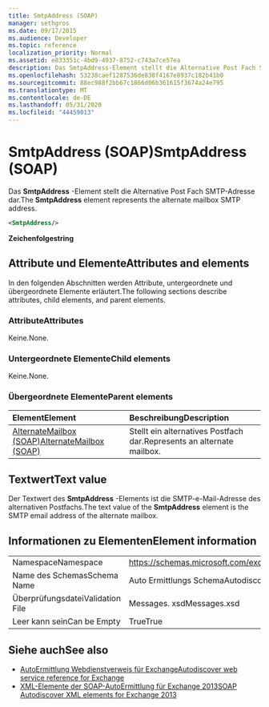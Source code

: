 ```yaml
---
title: SmtpAddress (SOAP)
manager: sethgros
ms.date: 09/17/2015
ms.audience: Developer
ms.topic: reference
localization_priority: Normal
ms.assetid: e833351c-4bd9-4937-8752-c743a7ce57ea
description: Das SmtpAddress-Element stellt die Alternative Post Fach SMTP-Adresse dar.
ms.openlocfilehash: 53238caef1287536de838f4167e8937c182b41b0
ms.sourcegitcommit: 88ec988f2bb67c1866d06b361615f3674a24e795
ms.translationtype: MT
ms.contentlocale: de-DE
ms.lasthandoff: 05/31/2020
ms.locfileid: "44459013"
---
```

# <a name="smtpaddress-soap"></a><span data-ttu-id="3e63e-103">SmtpAddress (SOAP)</span><span class="sxs-lookup"><span data-stu-id="3e63e-103">SmtpAddress (SOAP)</span></span>

<span data-ttu-id="3e63e-104">Das **SmtpAddress** -Element stellt die Alternative Post Fach SMTP-Adresse dar.</span><span class="sxs-lookup"><span data-stu-id="3e63e-104">The **SmtpAddress** element represents the alternate mailbox SMTP address.</span></span> 
  
```XML
<SmtpAddress/>
```

<span data-ttu-id="3e63e-105">**Zeichenfolge**</span><span class="sxs-lookup"><span data-stu-id="3e63e-105">**string**</span></span>

## <a name="attributes-and-elements"></a><span data-ttu-id="3e63e-106">Attribute und Elemente</span><span class="sxs-lookup"><span data-stu-id="3e63e-106">Attributes and elements</span></span>

<span data-ttu-id="3e63e-107">In den folgenden Abschnitten werden Attribute, untergeordnete und übergeordnete Elemente erläutert.</span><span class="sxs-lookup"><span data-stu-id="3e63e-107">The following sections describe attributes, child elements, and parent elements.</span></span>
  
### <a name="attributes"></a><span data-ttu-id="3e63e-108">Attribute</span><span class="sxs-lookup"><span data-stu-id="3e63e-108">Attributes</span></span>

<span data-ttu-id="3e63e-109">Keine.</span><span class="sxs-lookup"><span data-stu-id="3e63e-109">None.</span></span>
  
### <a name="child-elements"></a><span data-ttu-id="3e63e-110">Untergeordnete Elemente</span><span class="sxs-lookup"><span data-stu-id="3e63e-110">Child elements</span></span>

<span data-ttu-id="3e63e-111">Keine.</span><span class="sxs-lookup"><span data-stu-id="3e63e-111">None.</span></span>
  
### <a name="parent-elements"></a><span data-ttu-id="3e63e-112">Übergeordnete Elemente</span><span class="sxs-lookup"><span data-stu-id="3e63e-112">Parent elements</span></span>

|<span data-ttu-id="3e63e-113">**Element**</span><span class="sxs-lookup"><span data-stu-id="3e63e-113">**Element**</span></span>|<span data-ttu-id="3e63e-114">**Beschreibung**</span><span class="sxs-lookup"><span data-stu-id="3e63e-114">**Description**</span></span>|
|:-----|:-----|
|[<span data-ttu-id="3e63e-115">AlternateMailbox (SOAP)</span><span class="sxs-lookup"><span data-stu-id="3e63e-115">AlternateMailbox (SOAP)</span></span>](alternatemailbox-soap.md) <br/> |<span data-ttu-id="3e63e-116">Stellt ein alternatives Postfach dar.</span><span class="sxs-lookup"><span data-stu-id="3e63e-116">Represents an alternate mailbox.</span></span>  <br/> |
   
## <a name="text-value"></a><span data-ttu-id="3e63e-117">Textwert</span><span class="sxs-lookup"><span data-stu-id="3e63e-117">Text value</span></span>

<span data-ttu-id="3e63e-118">Der Textwert des **SmtpAddress** -Elements ist die SMTP-e-Mail-Adresse des alternativen Postfachs.</span><span class="sxs-lookup"><span data-stu-id="3e63e-118">The text value of the **SmtpAddress** element is the SMTP email address of the alternate mailbox.</span></span> 
  
## <a name="element-information"></a><span data-ttu-id="3e63e-119">Informationen zu Elementen</span><span class="sxs-lookup"><span data-stu-id="3e63e-119">Element information</span></span>

|||
|:-----|:-----|
|<span data-ttu-id="3e63e-120">Namespace</span><span class="sxs-lookup"><span data-stu-id="3e63e-120">Namespace</span></span>  <br/> |https://schemas.microsoft.com/exchange/2010/Autodiscover  <br/> |
|<span data-ttu-id="3e63e-121">Name des Schemas</span><span class="sxs-lookup"><span data-stu-id="3e63e-121">Schema Name</span></span>  <br/> |<span data-ttu-id="3e63e-122">Auto Ermittlungs Schema</span><span class="sxs-lookup"><span data-stu-id="3e63e-122">Autodiscover schema</span></span>  <br/> |
|<span data-ttu-id="3e63e-123">Überprüfungsdatei</span><span class="sxs-lookup"><span data-stu-id="3e63e-123">Validation File</span></span>  <br/> |<span data-ttu-id="3e63e-124">Messages. xsd</span><span class="sxs-lookup"><span data-stu-id="3e63e-124">Messages.xsd</span></span>  <br/> |
|<span data-ttu-id="3e63e-125">Leer kann sein</span><span class="sxs-lookup"><span data-stu-id="3e63e-125">Can be Empty</span></span>  <br/> |<span data-ttu-id="3e63e-126">True</span><span class="sxs-lookup"><span data-stu-id="3e63e-126">True</span></span>  <br/> |
   
## <a name="see-also"></a><span data-ttu-id="3e63e-127">Siehe auch</span><span class="sxs-lookup"><span data-stu-id="3e63e-127">See also</span></span>

- [<span data-ttu-id="3e63e-128">AutoErmittlung Webdienstverweis für Exchange</span><span class="sxs-lookup"><span data-stu-id="3e63e-128">Autodiscover web service reference for Exchange</span></span>](autodiscover-web-service-reference-for-exchange.md)
- [<span data-ttu-id="3e63e-129">XML-Elemente der SOAP-AutoErmittlung für Exchange 2013</span><span class="sxs-lookup"><span data-stu-id="3e63e-129">SOAP Autodiscover XML elements for Exchange 2013</span></span>](soap-autodiscover-xml-elements-for-exchange-2013.md)

